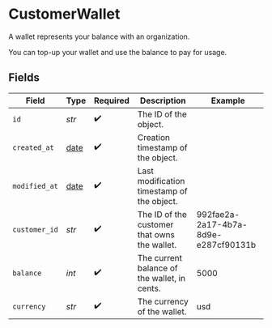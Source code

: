 # CustomerWallet

A wallet represents your balance with an organization.

You can top-up your wallet and use the balance to pay for usage.


## Fields

| Field                                                                | Type                                                                 | Required                                                             | Description                                                          | Example                                                              |
| -------------------------------------------------------------------- | -------------------------------------------------------------------- | -------------------------------------------------------------------- | -------------------------------------------------------------------- | -------------------------------------------------------------------- |
| `id`                                                                 | *str*                                                                | :heavy_check_mark:                                                   | The ID of the object.                                                |                                                                      |
| `created_at`                                                         | [date](https://docs.python.org/3/library/datetime.html#date-objects) | :heavy_check_mark:                                                   | Creation timestamp of the object.                                    |                                                                      |
| `modified_at`                                                        | [date](https://docs.python.org/3/library/datetime.html#date-objects) | :heavy_check_mark:                                                   | Last modification timestamp of the object.                           |                                                                      |
| `customer_id`                                                        | *str*                                                                | :heavy_check_mark:                                                   | The ID of the customer that owns the wallet.                         | 992fae2a-2a17-4b7a-8d9e-e287cf90131b                                 |
| `balance`                                                            | *int*                                                                | :heavy_check_mark:                                                   | The current balance of the wallet, in cents.                         | 5000                                                                 |
| `currency`                                                           | *str*                                                                | :heavy_check_mark:                                                   | The currency of the wallet.                                          | usd                                                                  |